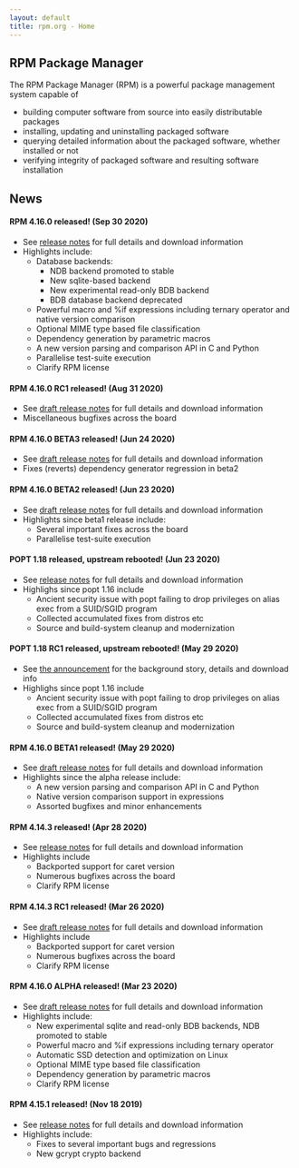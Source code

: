 ```yaml
---
layout: default
title: rpm.org - Home
---
```

## RPM Package Manager

The RPM Package Manager (RPM) is a powerful package management system
capable of

* building computer software from source into easily distributable
  packages
* installing, updating and uninstalling packaged software
* querying detailed information about the packaged software, whether
  installed or not
* verifying integrity of packaged software and resulting software installation

## News
#### RPM 4.16.0 released! (Sep 30 2020)
* See [release notes](wiki/Releases/4.16.0) for full details and download information
* Highlights include:
  * Database backends:
    * NDB backend promoted to stable
    * New sqlite-based backend
    * New experimental read-only BDB backend
    * BDB database backend deprecated
  * Powerful macro and %if expressions including ternary operator and native version comparison
  * Optional MIME type based file classification
  * Dependency generation by parametric macros
  * A new version parsing and comparison API in C and Python
  * Parallelise test-suite execution
  * Clarify RPM license

#### RPM 4.16.0 RC1 released! (Aug 31 2020)
* See [draft release notes](wiki/Releases/4.16.0) for full details and download information
* Miscellaneous bugfixes across the board

#### RPM 4.16.0 BETA3 released! (Jun 24 2020)
* See [draft release notes](wiki/Releases/4.16.0) for full details and download information
* Fixes (reverts) dependency generator regression in beta2

#### RPM 4.16.0 BETA2 released! (Jun 23 2020)
* See [draft release notes](wiki/Releases/4.16.0) for full details and download information
* Highlights since beta1 release include:
  * Several important fixes across the board
  * Parallelise test-suite execution

#### POPT 1.18 released, upstream rebooted! (Jun 23 2020)
* See [release notes](https://github.com/rpm-software-management/popt/releases/tag/popt-1.18-release) for full details and download information
* Highlighs since popt 1.16 include
  * Ancient security issue with popt failing to drop privileges on alias exec from a SUID/SGID program
  * Collected accumulated fixes from distros etc
  * Source and build-system cleanup and modernization

#### POPT 1.18 RC1 released, upstream rebooted! (May 29 2020)
* See [the announcement](http://lists.rpm.org/pipermail/rpm-announce/2020-May/000077.html) for the background story, details and download info
* Highlighs since popt 1.16 include
  * Ancient security issue with popt failing to drop privileges on alias exec from a SUID/SGID program
  * Collected accumulated fixes from distros etc
  * Source and build-system cleanup and modernization

#### RPM 4.16.0 BETA1 released! (May 29 2020)
* See [draft release notes](wiki/Releases/4.16.0) for full details and download information
* Highlights since the alpha release include:
  * A new version parsing and comparison API in C and Python
  * Native version comparison support in expressions
  * Assorted bugfixes and minor enhancements

#### RPM 4.14.3 released! (Apr 28 2020)
* See [release notes](wiki/Releases/4.14.3) for full details and download information
* Highlights include
  * Backported support for caret version
  * Numerous bugfixes across the board
  * Clarify RPM license

#### RPM 4.14.3 RC1 released! (Mar 26 2020)
* See [draft release notes](wiki/Releases/4.14.3) for full details and download information
* Highlights include
  * Backported support for caret version
  * Numerous bugfixes across the board
  * Clarify RPM license

#### RPM 4.16.0 ALPHA released! (Mar 23 2020)
* See [draft release notes](wiki/Releases/4.16.0) for full details and download information
* Highlights include:
  * New experimental sqlite and read-only BDB backends, NDB promoted to stable
  * Powerful macro and %if expressions including ternary operator
  * Automatic SSD detection and optimization on Linux
  * Optional MIME type based file classification
  * Dependency generation by parametric macros
  * Clarify RPM license

#### RPM 4.15.1 released! (Nov 18 2019)
* See [release notes](wiki/Releases/4.15.1) for full details and download information
* Highlights include:
  * Fixes to several important bugs and regressions
  * New gcrypt crypto backend

